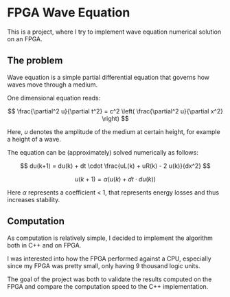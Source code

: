 # FPGA Wave Equation

This is a project, where I try to implement wave equation numerical solution on an FPGA.

## The problem

Wave equation is a simple partial differential equation that governs how waves move through a medium.

One dimensional equation reads:

$$
\frac{\partial^2 u}{\partial t^2} = c^2 \left( \frac{\partial^2 u}{\partial x^2} \right)
$$

Here, $u$ denotes the amplitude of the medium at certain height, for example a height of a wave.

The equation can be (approximately) solved numerically as follows:

$$
du(k+1) = du(k) + dt \cdot \frac{uL(k) + uR(k) - 2 u(k)}{dx^2}
$$

$$
u(k+1) = \alpha \left( u(k) + dt \cdot du(k) \right)
$$

Here $\alpha$ represents a coefficient < 1, that represents energy losses and thus increases stability.

## Computation

As computation is relatively simple, I decided to implement the algorithm both in C++ and on FPGA.

I was interested into how the FPGA performed against a CPU, especially since my FPGA was pretty small, only having 9 thousand logic units.

The goal of the project was both to validate the results computed on the FPGA and compare the computation speed to the C++ implementation.